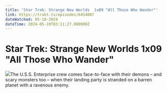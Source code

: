 ```yaml
---
title: 'Star Trek: Strange New Worlds  1x09 "All Those Who Wander"' 
link: https://trakt.tv/episodes/6454007
dateWatched: 05-18-2024
dateTime: 2024-05-19T03:11:27.000000Z
---
```

# Star Trek: Strange New Worlds  1x09 "All Those Who Wander"

![](https://walter.trakt.tv/images/episodes/006/454/007/screenshots/thumb/7b59f234e1.jpg)The U.S.S. Enterprise crew comes face-to-face with their demons – and scary monsters too – when their landing party is stranded on a barren planet with a ravenous enemy.